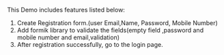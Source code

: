 This Demo includes features listed below: 
1. Create Registration form.(user Email,Name, Password, Mobile Number)
2. Add formik library to validate the fields(empty field ,password and mobile number and email,validation)
3. After registration successfully, go to the login page.

   

   
   
